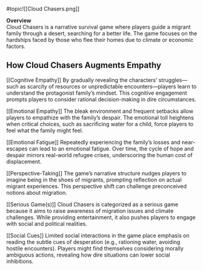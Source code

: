 #topic![[Cloud Chasers.png]]

**Overview**  
Cloud Chasers is a narrative survival game where players guide a migrant family through a desert, searching for a better life. The game focuses on the hardships faced by those who flee their homes due to climate or economic factors.  

## How Cloud Chasers Augments Empathy 

[[Cognitive Empathy]]
By gradually revealing the characters’ struggles—such as scarcity of resources or unpredictable encounters—players learn to understand the protagonist family’s mindset. This cognitive engagement prompts players to consider rational decision-making in dire circumstances.

[[Emotional Empathy]]
The bleak environment and frequent setbacks allow players to empathize with the family’s despair. The emotional toll heightens when critical choices, such as sacrificing water for a child, force players to feel what the family might feel.

[[Emotional Fatigue]]
Repeatedly experiencing the family’s losses and near-escapes can lead to an emotional fatigue. Over time, the cycle of hope and despair mirrors real-world refugee crises, underscoring the human cost of displacement.

[[Perspective-Taking]]
The game’s narrative structure nudges players to imagine being in the shoes of migrants, prompting reflection on actual migrant experiences. This perspective shift can challenge preconceived notions about migration.

[[Serious Game(s)]] 
Cloud Chasers is categorized as a serious game because it aims to raise awareness of migration issues and climate challenges. While providing entertainment, it also pushes players to engage with social and political realities.

[[Social Cues]] 
Limited social interactions in the game place emphasis on reading the subtle cues of desperation (e.g., rationing water, avoiding hostile encounters). Players might find themselves considering morally ambiguous actions, revealing how dire situations can lower social inhibitions.





